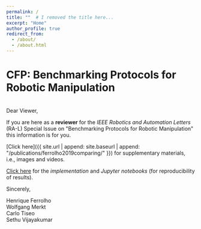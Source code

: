 ```yaml
---
permalink: /
title: ""  # I removed the title here...
excerpt: "Home"
author_profile: true
redirect_from: 
  - /about/
  - /about.html
---
```


# CFP: Benchmarking Protocols for Robotic Manipulation

<br>
Dear Viewer,

If you are here as a **reviewer** for the *IEEE Robotics and Automation Letters* (RA-L) Special Issue on "Benchmarking Protocols for Robotic Manipulation" this information is for you.

<i class="fas fa-link"></i> [Click here]({{ site.url | append: site.baseurl | append: "/publications/ferrolho2019comparing/" }})
for supplementary materials, i.e., images and videos.

<i class="fab fa-github"></i> [Click here](https://github.com/ferrolho/uoe-ferrolho2019comparing)
for the *implementation* and *Jupyter notebooks* (for reproducibility of results).

<!--
The promised supplementary materials for our submitted letter are as of yet not available.
We have submitted the letter as a pre-print to arXiv.
Once this submission is made public, we will make all the contents available.

The estimated date for the release is: [`Thursday 20:00, 15 August 2019 (EDT UTC-4)`](https://arxiv.org/localtime)

We are deeply grateful for your comprehension.
-->

Sincerely,

Henrique Ferrolho  
Wolfgang Merkt  
Carlo Tiseo  
Sethu Vijayakumar
